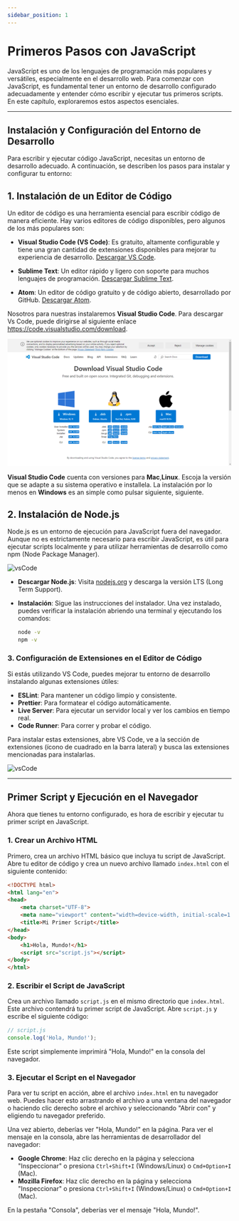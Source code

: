 ```yaml
---
sidebar_position: 1
---
```


# Primeros Pasos con JavaScript

JavaScript es uno de los lenguajes de programación más populares y versátiles, especialmente en el desarrollo web. Para comenzar con JavaScript, es fundamental tener un entorno de desarrollo configurado adecuadamente y entender cómo escribir y ejecutar tus primeros scripts. En este capítulo, exploraremos estos aspectos esenciales.

---

## Instalación y Configuración del Entorno de Desarrollo

Para escribir y ejecutar código JavaScript, necesitas un entorno de desarrollo adecuado. A continuación, se describen los pasos para instalar y configurar tu entorno:

## 1. Instalación de un Editor de Código

Un editor de código es una herramienta esencial para escribir código de manera eficiente. Hay varios editores de código disponibles, pero algunos de los más populares son:

- **Visual Studio Code (VS Code)**: Es gratuito, altamente configurable y tiene una gran cantidad de extensiones disponibles para mejorar tu experiencia de desarrollo. [Descargar VS Code](https://code.visualstudio.com/).

- **Sublime Text**: Un editor rápido y ligero con soporte para muchos lenguajes de programación. [Descargar Sublime Text](https://www.sublimetext.com/).

- **Atom**: Un editor de código gratuito y de código abierto, desarrollado por GitHub. [Descargar Atom](https://atom.io/).

Nosotros para nuestras instalaremos **Visual Studio Code**. Para descargar Vs Code, puede dirigirse al siguiente enlace https://code.visualstudio.com/download. 

![vsCode](/images/vscode.png)

**Visual Studio Code** cuenta con versiones para **Mac**,**Linux**. Escoja la versión que se adapte a su sistema operativo e installela. La instalación por lo menos en **Windows** es an simple como pulsar siguiente, siguiente.

## 2. Instalación de Node.js

Node.js es un entorno de ejecución para JavaScript fuera del navegador. Aunque no es estrictamente necesario para escribir JavaScript, es útil para ejecutar scripts localmente y para utilizar herramientas de desarrollo como npm (Node Package Manager).

![vsCode](/images/node.png)

- **Descargar Node.js**: Visita [nodejs.org](https://nodejs.org/) y descarga la versión LTS (Long Term Support).

- **Instalación**: Sigue las instrucciones del instalador. Una vez instalado, puedes verificar la instalación abriendo una terminal y ejecutando los comandos:
  ```sh
  node -v
  npm -v
  ```

### 3. Configuración de Extensiones en el Editor de Código

Si estás utilizando VS Code, puedes mejorar tu entorno de desarrollo instalando algunas extensiones útiles:

- **ESLint**: Para mantener un código limpio y consistente.
- **Prettier**: Para formatear el código automáticamente.
- **Live Server**: Para ejecutar un servidor local y ver los cambios en tiempo real.
- **Code Runner**: Para correr y probar el código.

Para instalar estas extensiones, abre VS Code, ve a la sección de extensiones (ícono de cuadrado en la barra lateral) y busca las extensiones mencionadas para instalarlas.

![vsCode](/images/vscode1.png)

---

## Primer Script y Ejecución en el Navegador

Ahora que tienes tu entorno configurado, es hora de escribir y ejecutar tu primer script en JavaScript.

### 1. Crear un Archivo HTML

Primero, crea un archivo HTML básico que incluya tu script de JavaScript. Abre tu editor de código y crea un nuevo archivo llamado `index.html` con el siguiente contenido:

```html
<!DOCTYPE html>
<html lang="en">
<head>
    <meta charset="UTF-8">
    <meta name="viewport" content="width=device-width, initial-scale=1.0">
    <title>Mi Primer Script</title>
</head>
<body>
    <h1>Hola, Mundo!</h1>
    <script src="script.js"></script>
</body>
</html>
```

### 2. Escribir el Script de JavaScript

Crea un archivo llamado `script.js` en el mismo directorio que `index.html`. Este archivo contendrá tu primer script de JavaScript. Abre `script.js` y escribe el siguiente código:

```javascript
// script.js
console.log('Hola, Mundo!');
```

Este script simplemente imprimirá "Hola, Mundo!" en la consola del navegador.

### 3. Ejecutar el Script en el Navegador

Para ver tu script en acción, abre el archivo `index.html` en tu navegador web. Puedes hacer esto arrastrando el archivo a una ventana del navegador o haciendo clic derecho sobre el archivo y seleccionando "Abrir con" y eligiendo tu navegador preferido.

Una vez abierto, deberías ver "Hola, Mundo!" en la página. Para ver el mensaje en la consola, abre las herramientas de desarrollador del navegador:

- **Google Chrome**: Haz clic derecho en la página y selecciona "Inspeccionar" o presiona `Ctrl+Shift+I` (Windows/Linux) o `Cmd+Option+I` (Mac).
- **Mozilla Firefox**: Haz clic derecho en la página y selecciona "Inspeccionar" o presiona `Ctrl+Shift+I` (Windows/Linux) o `Cmd+Option+I` (Mac).

En la pestaña "Consola", deberías ver el mensaje "Hola, Mundo!".

